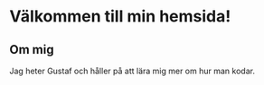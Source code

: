 # Välkommen till min hemsida!

## Om mig

Jag heter Gustaf och håller på att lära mig mer om hur man kodar. 

